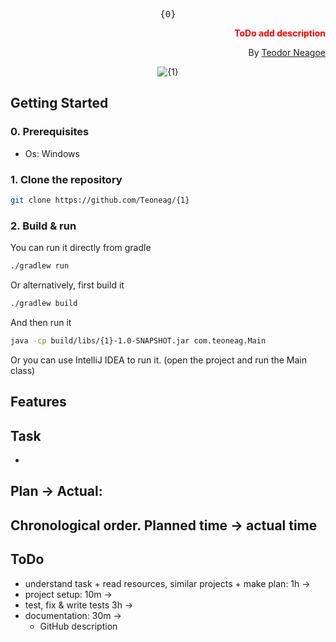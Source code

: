 <div align="center">
<pre>
{0}
</pre>
<div align="right">

**<font color="red">ToDo add description</font>**

By [Teodor Neagoe](https://github.com/Teoneag)

</div>
<img src="gifs/{1} Preview.gif" alt="{1}"/>
</div>

## Getting Started

### 0. Prerequisites

- Os: Windows

### 1. Clone the repository

```bash
git clone https://github.com/Teoneag/{1}
```

### 2. Build & run

You can run it directly from gradle
```bash
./gradlew run
```
Or alternatively, first build it
```bash
./gradlew build
```
And then run it
```bash
java -cp build/libs/{1}-1.0-SNAPSHOT.jar com.teoneag.Main
```
Or you can use IntelliJ IDEA to run it. (open the project and run the Main class)

## Features

## Task

- 

## Plan -> Actual: 

Chronological order. Planned time -> actual time
- 

## ToDo

- understand task + read resources, similar projects + make plan: 1h ->
- project setup: 10m ->
- test, fix & write tests 3h -> 
- documentation: 30m ->
  - GitHub description